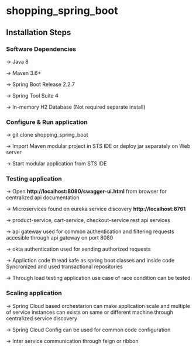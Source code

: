 # shopping_spring_boot

## Installation Steps

### Software Dependencies

-> Java 8

-> Maven 3.6+

-> Spring Boot Release 2.2.7

-> Spring Tool Suite 4

-> In-memory H2 Database (Not required separate install)

### Configure & Run application

-> git clone shopping_spring_boot

-> Import Maven modular project in STS IDE or deploy jar separately on Web server 

-> Start modular application from STS IDE

### Testing application

-> Open **http://localhost:8080/swagger-ui.html** from browser for centralized api documentation

-> Microservices found on eureka service discovery **http://localhost:8761** 

-> product-service, cart-service, checkout-service rest api services

-> api gateway used for common authentication and filtering requests accesible through api gateway on port 8080

-> okta authentication used for sending authorized requests

-> Appliction code thread safe as spring boot classes and inside code Syncronized and used transactional repositories

-> Through load testing application use case of race condition can be tested

### Scaling application

-> Spring Cloud based orchestarion can make application scale and multiple of service instances can exists on same
   or different machine through centralized service discovery
   
-> Spring Cloud Config can be used for common code configuration

-> Inter service communication through feign or ribbon 
